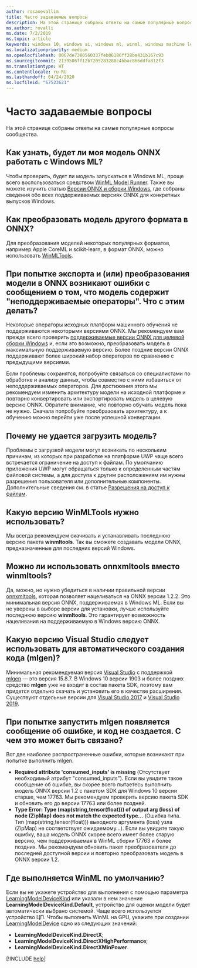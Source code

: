 ```yaml
---
author: rosanevallim
title: Часто задаваемые вопросы
description: На этой странице собраны ответы на самые популярные вопросы сообщества.
ms.author: rovalli
ms.date: 7/2/2019
ms.topic: article
keywords: windows 10, windows ai, windows ml, winml, windows machine learning
ms.localizationpriority: medium
ms.openlocfilehash: 0067de7380560337feb06186ff28ba431b167c93
ms.sourcegitcommit: 2139506ff12b7205283288c4bbac866ddfa812f3
ms.translationtype: HT
ms.contentlocale: ru-RU
ms.lasthandoff: 04/24/2020
ms.locfileid: "67523621"
---
```

# <a name="faq-frequently-asked-questions"></a>Часто задаваемые вопросы

На этой странице собраны ответы на самые популярные вопросы сообщества.

## <a name="how-do-i-know-if-the-onnx-model-i-have-will-run-with-windows-ml"></a>Как узнать, будет ли моя модель ONNX работать с Windows ML?

Чтобы проверить, будет ли модель запускаться в Windows ML, проще всего воспользоваться средством [WinML Model Runner](https://github.com/Microsoft/Windows-Machine-Learning/tree/master/Tools/WinMLRunner). Также вы можете изучить статью [Версии ONNX и сборки Windows](onnx-versions.md), где собраны сведения обо всех поддерживаемых версиях ONNX для конкретных выпусков Windows.

## <a name="how-do-i-convert-a-model-of-a-different-format-to-onnx"></a>Как преобразовать модель другого формата в ONNX?

Для преобразования моделей некоторых популярных форматов, например Apple CoreML и scikit-learn, в формат ONNX, можно использовать [WinMLTools](convert-model-winmltools.md).

## <a name="i-am-getting-errors-when-trying-to-export-andor-convert-my-model-to-onnx-that-say-my-model-has-unsupported-operators-what-should-i-do"></a>При попытке экспорта и (или) преобразования модели в ONNX возникают ошибки с сообщением о том, что модель содержит "неподдерживаемые операторы". Что с этим делать?

Некоторые операторы исходных платформ машинного обучения не поддерживаются некоторыми версиями ONNX. Мы рекомендуем вам прежде всего проверить [поддерживаемые версии ONNX для целевой сборки Windows](onnx-versions.md) и, если это возможно, преобразовать модель в максимальную поддерживаемую версию. Более поздние версии ONNX поддерживают более широкий набор операторов по сравнению с предыдущими версиями.

Если проблемы сохранятся, попробуйте связаться со специалистами по обработке и анализу данных, чтобы совместно с ними избавиться от неподдерживаемых операторов. Для достижения этого мы рекомендуем изменить архитектуру модели на исходной платформе и повторно конвертировать или экспортировать модель в целевую версию ONNX. Обратите внимание, что повторно обучать модель пока не нужно. Сначала попробуйте преобразовать архитектуру, а к обучению можно перейти уже после успешной конвертации.

## <a name="why-cant-i-load-a-model"></a>Почему не удается загрузить модель?

Проблемы с загрузкой модели могут возникать по нескольким причинам, из которых при разработке на платформе UWP чаще всего встречается ограничение на доступ к файлам. По умолчанию приложения UWP могут обращаться только к определенным частям файловой системы, а для доступа к другим расположениям им нужны разрешения пользователя или дополнительные компоненты. Дополнительные сведения см. в статье [Разрешения на доступ к файлам](https://docs.microsoft.com/windows/uwp/files/file-access-permissions).

## <a name="which-version-of-winmltools-should-i-use"></a>Какую версию WinMLTools нужно использовать?

Мы всегда рекомендуем скачивать и устанавливать последнюю версию пакета **winmltools**. Так вы сможете создавать модели ONNX, предназначенные для последних версий Windows.

## <a name="can-i-use-onnxmltools-instead-of-winmltools"></a>Можно ли использовать onnxmltools вместо winmltools?

Да, можно, но нужно убедиться в наличии правильной версии [onnxmltools](https://github.com/onnx/onnxmltools), которая позволяет нацеливаться на ONNX версии 1.2.2. Это минимальная версия ONNX, поддерживаемая в Windows ML. Если вы не уверены в выборе версии для установки, лучше используйте последнюю версию **winmltools**. Это гарантирует возможность нацеливания на поддерживаемую в Windows версию ONNX.

## <a name="which-version-of-visual-studio-should-i-use-in-order-to-get-automatic-code-generation-mlgen"></a>Какую версию Visual Studio следует использовать для автоматического создания кода (mlgen)?

Минимальная рекомендуемая версия [Visual Studio](https://visualstudio.microsoft.com/vs/) с поддержкой [mlgen](mlgen.md) — это версия 15.8.7. В Windows 10 версии 1903 и более поздних средство **mlgen** уже не входит в состав пакета SDK, поэтому вам придется отдельно скачать и установить его в качестве расширения. Существуют отдельные версии для [Visual Studio 2017](https://marketplace.visualstudio.com/items?itemName=WinML.mlgen) и [Visual Studio 2019](https://marketplace.visualstudio.com/items?itemName=WinML.mlgenv2).

## <a name="i-get-an-error-message-when-trying-to-run-mlgen-and-no-code-is-generated-what-could-possibly-be-happening"></a>При попытке запустить mlgen появляется сообщение об ошибке, и код не создается. С чем это может быть связано?

Вот две наиболее распространенные ошибки, которые возникают при попытке выполнить mlgen.

* **Required attribute 'consumed_inputs' is missing** (Отсутствует необходимый атрибут "consumed_inputs"). Если вы увидите такое сообщение об ошибке, вы скорее всего пытаетесь выполнить модель ONNX версии 1.2 с пакетом SDK для Windows 10 версии старше, чем 17763. Мы рекомендуем проверить версию пакета SDK и обновить его до версии 17763 или более поздней.
* **Type Error: Type (map(string,tensor(float))) of output arg (loss) of node (ZipMap) does not match the expected type...** (Ошибка типа. Тип (map(string,tensor(float))) выходного аргумента (loss) узла (ZipMap) не соответствует ожидаемому...). Если вы увидите такую ошибку, ваша модель ONNX скорее всего имеет более старую версию, чем поддерживаемая в WinML сборки 17763 и более поздних. Мы рекомендуем обновить пакет преобразователя до последней доступной версии и повторно преобразовать модель в ONNX версии 1.2.

## <a name="what-does-winml-run-on-by-default"></a>Где выполняется WinML по умолчанию?

Если вы не укажете устройство для выполнения с помощью параметра [LearningModelDeviceKind](https://docs.microsoft.com/uwp/api/windows.ai.machinelearning.learningmodeldevicekind) или указали в нем значение **LearningModelDeviceKind.Default**, устройство для оценки модели будет автоматически выбрано системой. Чаще всего используется устройство ЦП. Чтобы выполнить WinML на GPU, укажите при создании [LearningModelDevice](https://docs.microsoft.com/uwp/api/windows.ai.machinelearning.learningmodeldevice) одно из следующих значений:

* **LearningModelDeviceKind.DirectX**;
* **LearningModelDeviceKind.DirectXHighPerformance**;
* **LearningModelDeviceKind.DirectXMinPower**.

[!INCLUDE [help](../includes/get-help.md)]
